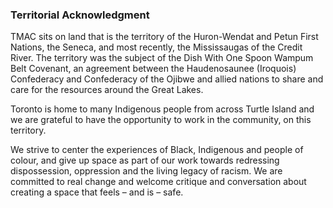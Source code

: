 ### Territorial Acknowledgment

TMAC sits on land that is the territory of the Huron-Wendat and Petun First Nations, the Seneca, and most recently, the Mississaugas of the Credit River. The territory was the subject of the Dish With One Spoon Wampum Belt Covenant, an agreement between the Haudenosaunee (Iroquois) Confederacy and Confederacy of the Ojibwe and allied nations to share and care for the resources around the Great Lakes.

Toronto is home to many Indigenous people from across Turtle Island and we are grateful to have the opportunity to work in the community, on this territory.

We strive to center the experiences of Black, Indigenous and people of colour, and give up space as part of our work towards redressing dispossession, oppression and the living legacy of racism. We are committed to real change and welcome critique and conversation about creating a space that feels – and is – safe.
